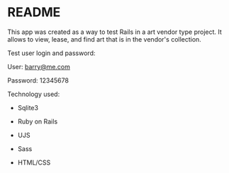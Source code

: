 # README

This app was created as a way to test Rails in a art vendor type project.
It allows to view, lease, and find art that is in the vendor's collection.

Test user login and password:

User: barry@me.com

Password: 12345678


Technology used:

* Sqlite3

* Ruby on Rails

* UJS

* Sass

* HTML/CSS


<!-- rails g scaffold Artist fname:string lname:string
rails g scaffold Transaction user_id:integer address:string payment_amount:integer lease_duration:integer user:belongs_to
rails g scaffold Item artist_id:integer title:string medium:string style:string size:integer yoc:integer origin_country:string artist:belongs_to
rails g scaffold TransactionItem transaction_id:integer item_id:integer transaction:belongs_to item:belongs_to
rails g scaffold Appraisal item_id:integer previous_owner:string value:integer condition:integer item:belongs_to


rails d scaffold Artist
rails d scaffold User
rails d scaffold Transaction
rails d scaffold Item
rails d scaffold TransactionItem
rails d scaffold Appraisal -->

<!-- rails d scaffold Transaction
rails d scaffold TransactionItem

rails g scaffold Sale user_id:integer address:string payment_amount:integer lease_duration:integer user:belongs_to
rails g scaffold SaleItem transaction_id:integer item_id:integer transaction:belongs_to item:belongs_to
 -->
